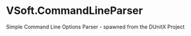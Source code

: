 VSoft.CommandLineParser
========================

Simple Command Line Options Parser - spawned from the DUnitX Project
